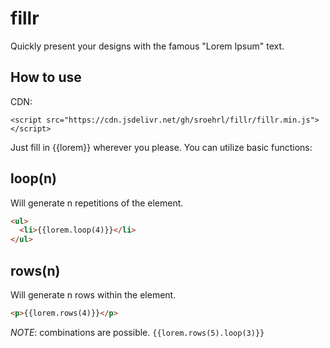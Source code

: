 # fillr

Quickly present your designs with the famous "Lorem Ipsum" text.

## How to use

CDN: 

`<script src="https://cdn.jsdelivr.net/gh/sroehrl/fillr/fillr.min.js"></script>`

Just fill in {{lorem}} wherever you please. You can utilize basic functions:

## loop(n)
Will generate n repetitions of the element.

```HTML
<ul>
  <li>{{lorem.loop(4)}}</li>
</ul>

```

## rows(n)
Will generate n rows within the element.

```HTML
<p>{{lorem.rows(4)}}</p>

```

_NOTE_: combinations are possible.
`{{lorem.rows(5).loop(3)}}`
